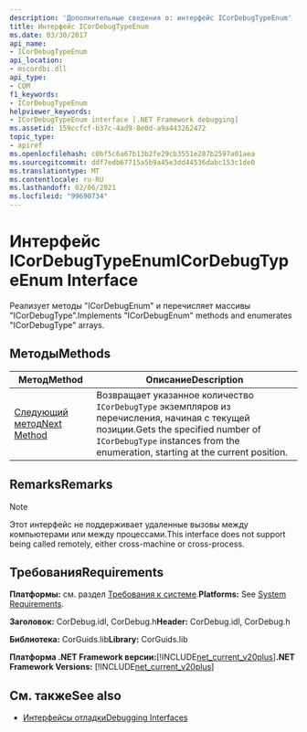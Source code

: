 ```yaml
---
description: 'Дополнительные сведения о: интерфейс ICorDebugTypeEnum'
title: Интерфейс ICorDebugTypeEnum
ms.date: 03/30/2017
api_name:
- ICorDebugTypeEnum
api_location:
- mscordbi.dll
api_type:
- COM
f1_keywords:
- ICorDebugTypeEnum
helpviewer_keywords:
- ICorDebugTypeEnum interface [.NET Framework debugging]
ms.assetid: 159ccfcf-b37c-4ad9-8e0d-a9a443262472
topic_type:
- apiref
ms.openlocfilehash: c0bf5c6a67b13b2fe29cb3551e287b2597a01aea
ms.sourcegitcommit: ddf7edb67715a5b9a45e3dd44536dabc153c1de0
ms.translationtype: MT
ms.contentlocale: ru-RU
ms.lasthandoff: 02/06/2021
ms.locfileid: "99690734"
---
```

# <a name="icordebugtypeenum-interface"></a><span data-ttu-id="afb67-103">Интерфейс ICorDebugTypeEnum</span><span class="sxs-lookup"><span data-stu-id="afb67-103">ICorDebugTypeEnum Interface</span></span>

<span data-ttu-id="afb67-104">Реализует методы "ICorDebugEnum" и перечисляет массивы "ICorDebugType".</span><span class="sxs-lookup"><span data-stu-id="afb67-104">Implements "ICorDebugEnum" methods and enumerates "ICorDebugType" arrays.</span></span>  
  
## <a name="methods"></a><span data-ttu-id="afb67-105">Методы</span><span class="sxs-lookup"><span data-stu-id="afb67-105">Methods</span></span>  
  
|<span data-ttu-id="afb67-106">Метод</span><span class="sxs-lookup"><span data-stu-id="afb67-106">Method</span></span>|<span data-ttu-id="afb67-107">Описание</span><span class="sxs-lookup"><span data-stu-id="afb67-107">Description</span></span>|  
|------------|-----------------|  
|[<span data-ttu-id="afb67-108">Следующий метод</span><span class="sxs-lookup"><span data-stu-id="afb67-108">Next Method</span></span>](icordebugtypeenum-next-method.md)|<span data-ttu-id="afb67-109">Возвращает указанное количество `ICorDebugType` экземпляров из перечисления, начиная с текущей позиции.</span><span class="sxs-lookup"><span data-stu-id="afb67-109">Gets the specified number of `ICorDebugType` instances from the enumeration, starting at the current position.</span></span>|  
  
## <a name="remarks"></a><span data-ttu-id="afb67-110">Remarks</span><span class="sxs-lookup"><span data-stu-id="afb67-110">Remarks</span></span>  
  
> [!NOTE]
> <span data-ttu-id="afb67-111">Этот интерфейс не поддерживает удаленные вызовы между компьютерами или между процессами.</span><span class="sxs-lookup"><span data-stu-id="afb67-111">This interface does not support being called remotely, either cross-machine or cross-process.</span></span>  
  
## <a name="requirements"></a><span data-ttu-id="afb67-112">Требования</span><span class="sxs-lookup"><span data-stu-id="afb67-112">Requirements</span></span>  

 <span data-ttu-id="afb67-113">**Платформы:** см. раздел [Требования к системе](../../get-started/system-requirements.md).</span><span class="sxs-lookup"><span data-stu-id="afb67-113">**Platforms:** See [System Requirements](../../get-started/system-requirements.md).</span></span>  
  
 <span data-ttu-id="afb67-114">**Заголовок:** CorDebug.idl, CorDebug.h</span><span class="sxs-lookup"><span data-stu-id="afb67-114">**Header:** CorDebug.idl, CorDebug.h</span></span>  
  
 <span data-ttu-id="afb67-115">**Библиотека:** CorGuids.lib</span><span class="sxs-lookup"><span data-stu-id="afb67-115">**Library:** CorGuids.lib</span></span>  
  
 <span data-ttu-id="afb67-116">**Платформа .NET Framework версии:**[!INCLUDE[net_current_v20plus](../../../../includes/net-current-v20plus-md.md)]</span><span class="sxs-lookup"><span data-stu-id="afb67-116">**.NET Framework Versions:** [!INCLUDE[net_current_v20plus](../../../../includes/net-current-v20plus-md.md)]</span></span>  
  
## <a name="see-also"></a><span data-ttu-id="afb67-117">См. также</span><span class="sxs-lookup"><span data-stu-id="afb67-117">See also</span></span>

- [<span data-ttu-id="afb67-118">Интерфейсы отладки</span><span class="sxs-lookup"><span data-stu-id="afb67-118">Debugging Interfaces</span></span>](debugging-interfaces.md)
